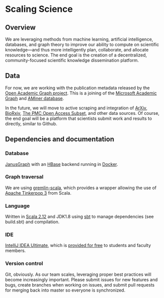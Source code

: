 # Scaling Science
## Overview
We are leveraging methods from machine learning, artificial intelligence, databases, and graph theory to improve our ability to compute on scientific knowledge—and thus more intelligently plan, collaborate, and allocate resources to science. The end goal is the creation of a decentralized, community-focused scientific knowledge dissemination platform.

## Data
For now, we are working with the publication metadata released by the [Open Academic Graph project](https://www.openacademic.ai/oag/). This is a joining of the [Microsoft Academic Graph](https://www.microsoft.com/en-us/research/project/microsoft-academic-graph/) and [AMiner database](https://aminer.org/).

In the future, we will move to active scraping and integration of [ArXiv](https://arxiv.org/), [BioRxiv](https://www.biorxiv.org/), [The PMC Open Access Subset](https://www.ncbi.nlm.nih.gov/pmc/tools/openftlist/), and other data sources. Of course, the end goal will be a platform that scientists submit work and results to directly, similar to Github. 

## Dependencies and documentation


### Database 
[JanusGraph](http://janusgraph.org/) with an [HBase](https://hbase.apache.org/) backend running in [Docker](https://www.docker.com/).

### Graph traversal
We are using [gremlin-scala](https://github.com/mpollmeier/gremlin-scala), which provides a wrapper allowing the use of [Apache Tinkerpop 3](https://github.com/apache/tinkerpop) from Scala.  

### Language
Written in [Scala 2.12](https://www.scala-lang.org/) and JDK1.8 using [sbt](https://www.scala-sbt.org/) to manage dependencies (see build.sbt) and compilation. 

### IDE
[IntelliJ IDEA Ultimate](https://www.jetbrains.com/idea/), which is [provided for free](https://www.jetbrains.com/idea/) to students and faculty members.



### Version control
Git, obviously. As our team scales, leveraging proper best practices will become increasingly important. Please submit issues for new features and bugs, create branches when working on issues, and submit pull requests for merging back into master so everyone is synchronized. 
